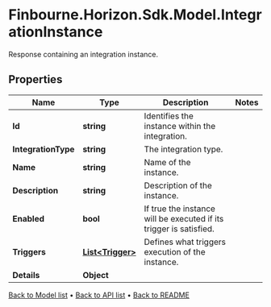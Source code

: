 # Finbourne.Horizon.Sdk.Model.IntegrationInstance
Response containing an integration instance.

## Properties

Name | Type | Description | Notes
------------ | ------------- | ------------- | -------------
**Id** | **string** | Identifies the instance within the integration. | 
**IntegrationType** | **string** | The integration type. | 
**Name** | **string** | Name of the instance. | 
**Description** | **string** | Description of the instance. | 
**Enabled** | **bool** | If true the instance will be executed if its trigger is satisfied. | 
**Triggers** | [**List&lt;Trigger&gt;**](Trigger.md) | Defines what triggers execution of the instance. | 
**Details** | **Object** |  | 

[Back to Model list](../README.md#documentation-for-models) &#8226; [Back to API list](../README.md#documentation-for-api-endpoints) &#8226; [Back to README](../README.md)

